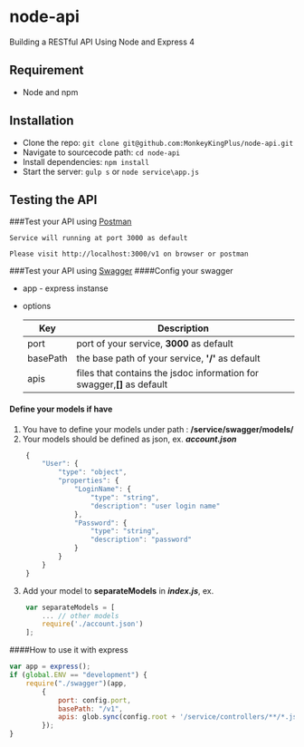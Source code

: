 # node-api
Building a RESTful API Using Node and Express 4

## Requirement
- Node and npm

## Installation

- Clone the repo: `git clone git@github.com:MonkeyKingPlus/node-api.git`
- Navigate to sourcecode path: `cd node-api`
- Install dependencies: `npm install`
- Start the server: `gulp s` or `node service\app.js`

## Testing the API

###Test your API using [Postman](https://chrome.google.com/webstore/detail/postman-rest-client-packa/fhbjgbiflinjbdggehcddcbncdddomop)

    Service will running at port 3000 as default
    
    Please visit http://localhost:3000/v1 on browser or postman
    
###Test your API using [Swagger](http://swagger.io/)
####Config your swagger
- app - express instanse
- options

    Key | Description
    --- | -----------
    port | port of your service, **3000** as default
    basePath | the base path of your service, **'/'** as default
    apis | files that contains the jsdoc information for swagger,**[]** as default

#### Define your models if have
1. You have to define your models under path : **/service/swagger/models/**
2. Your models should be defined as json, ex. ***account.json***
```javascript
    {
        "User": {
            "type": "object",
            "properties": {
                "LoginName": {
                    "type": "string",
                    "description": "user login name"
                },
                "Password": {
                    "type": "string",
                    "description": "password"
                }
            }
        }
    }
```

3. Add your model to **separateModels** in ***index.js***, ex.
```javascript
    var separateModels = [
        ... // other models
        require('./account.json')
    ];
```

####How to use it with express
```javascript
var app = express();
if (global.ENV == "development") {
    require("./swagger")(app,
        {
            port: config.port,
            basePath: "/v1",
            apis: glob.sync(config.root + '/service/controllers/**/*.js')
        });
}
```